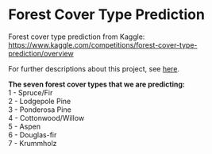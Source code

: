 # Forest Cover Type Prediction
Forest cover type prediction from Kaggle: https://www.kaggle.com/competitions/forest-cover-type-prediction/overview

For further descriptions about this project, see [here](https://yatingyang.me/projects/forest-cover-type-prediction).

**The seven forest cover types that we are predicting:**\
1 - Spruce/Fir  
2 - Lodgepole Pine  
3 - Ponderosa Pine  
4 - Cottonwood/Willow  
5 - Aspen  
6 - Douglas-fir  
7 - Krummholz
